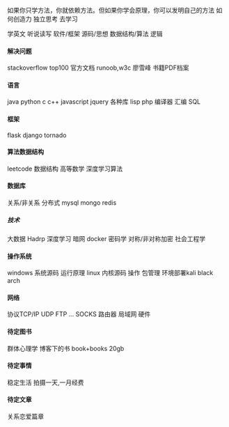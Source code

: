 如果你只学方法，你就依赖方法。但如果你学会原理，你可以发明自己的方法
如何创造力 独立思考 去学习

学英文 听说读写
软件/框架 源码/思想
数据结构/算法 逻辑
#### 解决问题
stackoverflow top100
官方文档
runoob,w3c
廖雪峰
书籍PDF档案
#### 语言
java
python
c
c++
javascript jquery 各种库
lisp
php
编译器
汇编
SQL
#### 框架
flask
django
tornado
#### 算法数据结构
leetcode
数据结构
高等数学
深度学习算法
#### 数据库
关系/非关系 分布式
mysql
mongo
redis
##### 技术
大数据 Hadrp
深度学习
暗网
docker
密码学 对称/非对称加密
社会工程学

#### 操作系统
windows 系统源码 运行原理
linux 内核源码 操作 包管理 环境部署kali black arch

#### 网络
协议TCP/IP UDP FTP ...
SOCKS
路由器
局域网
硬件

#### 待定图书
群体心理学
博客下的书
book+books 20gb

#### 待定事情

稳定生活 拍摄一天,一月经费

#### 待定文章
关系恋爱篇章









